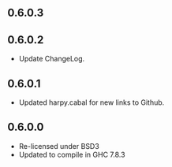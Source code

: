 ## 0.6.0.3

## 0.6.0.2

* Update ChangeLog.

## 0.6.0.1

* Updated harpy.cabal for new links to Github.

## 0.6.0.0

* Re-licensed under BSD3
* Updated to compile in GHC 7.8.3
